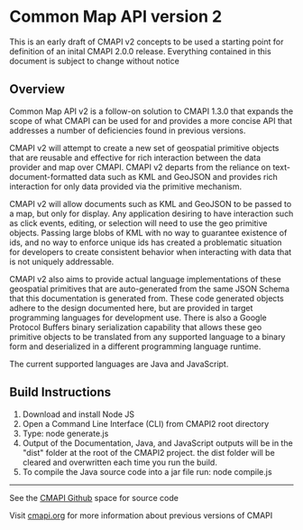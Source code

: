 # Common Map API version 2

This is an early draft of CMAPI v2 concepts to be used a starting point for definition of an inital CMAPI 2.0.0 release.  Everything contained in this document is subject to change without notice

## Overview 
Common Map API v2 is a follow-on solution to CMAPI 1.3.0 that expands the scope of what CMAPI can be used for and provides a more concise API that addresses a number of deficiencies found in previous versions.

CMAPI v2 will attempt to create a new set of geospatial primitive objects that are reusable and effective for rich interaction between the data provider and map over CMAPI.  CMAPI v2 departs from the reliance on text-document-formatted data such as KML and GeoJSON and provides rich interaction for only data provided via the primitive mechanism.

CMAPI v2 will allow documents such as KML and GeoJSON to be passed to a map, but only for display.  Any application desiring to have interaction such as click events, editing, or selection will need to use the geo primitive objects.  Passing large blobs of KML with no way to guarantee existence of ids, and no way to enforce unique ids has created a problematic situation for developers to create consistent behavior when interacting with data that is not uniquely addressable.

CMAPI v2 also aims to provide actual language implementations of these geospatial primitives that are auto-generated from the same JSON Schema that this documentation is generated from.  These code generated objects adhere to the design documented here, but are provided in target programming languages for development use.  There is also a Google Protocol Buffers binary serialization capability that allows these geo primitive objects to be translated from any supported language to a binary form and deserialized in a different programming language runtime.

The current supported languages are Java and JavaScript.  

## Build Instructions

1. Download and install Node JS 
2. Open a Command Line Interface (CLI) from CMAPI2 root directory
3. Type: node generate.js
4. Output of the Documentation, Java, and JavaScript outputs will be in the "dist" folder at the root of the CMAPI2 project.  the dist folder will be cleared and overwritten each time you run the build.
5. To compile the Java source code into a jar file run: node compile.js

-------------------------------------------
See the [CMAPI Github][1] space for source code 

Visit [cmapi.org][2] for more information about previous versions of CMAPI 

  [1]: https://github.com/cmapi/cmapi2
  [2]: http://cmapi.org
